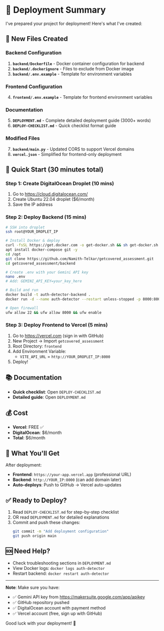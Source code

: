 # 🚀 Deployment Summary

I've prepared your project for deployment! Here's what I've created:

## 📁 New Files Created

### Backend Configuration

1. **`backend/Dockerfile`** - Docker container configuration for backend
2. **`backend/.dockerignore`** - Files to exclude from Docker image
3. **`backend/.env.example`** - Template for environment variables

### Frontend Configuration

4. **`frontend/.env.example`** - Template for frontend environment variables

### Documentation

5. **`DEPLOYMENT.md`** - Complete detailed deployment guide (3000+ words)
6. **`DEPLOY-CHECKLIST.md`** - Quick checklist format guide

### Modified Files

7. **`backend/main.py`** - Updated CORS to support Vercel domains
8. **`vercel.json`** - Simplified for frontend-only deployment

## 🎯 Quick Start (30 minutes total)

### Step 1: Create DigitalOcean Droplet (10 mins)

1. Go to https://cloud.digitalocean.com/
2. Create Ubuntu 22.04 droplet ($6/month)
3. Save the IP address

### Step 2: Deploy Backend (15 mins)

```bash
# SSH into droplet
ssh root@YOUR_DROPLET_IP

# Install Docker & deploy
curl -fsSL https://get.docker.com -o get-docker.sh && sh get-docker.sh
apt install docker-compose git -y
cd /opt
git clone https://github.com/Namith-Telkar/getcovered_assessment.git
cd getcovered_assessment/backend

# Create .env with your Gemini API key
nano .env
# Add: GEMINI_API_KEY=your_key_here

# Build and run
docker build -t auth-detector-backend .
docker run -d --name auth-detector --restart unless-stopped -p 8000:8000 --env-file .env auth-detector-backend

# Open firewall
ufw allow 22 && ufw allow 8000 && ufw enable
```

### Step 3: Deploy Frontend to Vercel (5 mins)

1. Go to https://vercel.com (sign in with GitHub)
2. New Project → Import `getcovered_assessment`
3. Root Directory: `frontend`
4. Add Environment Variable:
   - `VITE_API_URL` = `http://YOUR_DROPLET_IP:8000`
5. Deploy!

## 📚 Documentation

- **Quick checklist**: Open `DEPLOY-CHECKLIST.md`
- **Detailed guide**: Open `DEPLOYMENT.md`

## 💰 Cost

- **Vercel**: FREE ✅
- **DigitalOcean**: $6/month
- **Total**: $6/month

## 🔗 What You'll Get

After deployment:

- **Frontend**: `https://your-app.vercel.app` (professional URL)
- **Backend**: `http://YOUR_IP:8000` (can add domain later)
- **Auto-deploys**: Push to GitHub → Vercel auto-updates

## ✅ Ready to Deploy?

1. Read `DEPLOY-CHECKLIST.md` for step-by-step checklist
2. OR read `DEPLOYMENT.md` for detailed explanations
3. Commit and push these changes:
   ```bash
   git commit -m "Add deployment configuration"
   git push origin main
   ```

## 🆘 Need Help?

- Check troubleshooting sections in `DEPLOYMENT.md`
- View Docker logs: `docker logs auth-detector`
- Restart backend: `docker restart auth-detector`

---

**Note**: Make sure you have:

- ✅ Gemini API key from https://makersuite.google.com/app/apikey
- ✅ GitHub repository pushed
- ✅ DigitalOcean account with payment method
- ✅ Vercel account (free, sign up with GitHub)

Good luck with your deployment! 🎉
